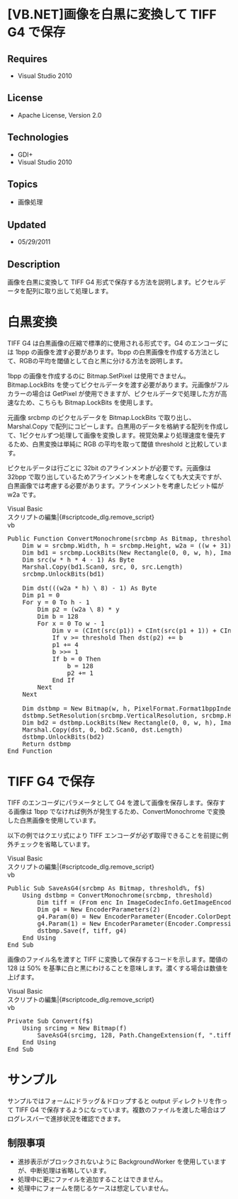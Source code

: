 # [VB.NET]画像を白黒に変換して TIFF G4 で保存
## Requires
- Visual Studio 2010
## License
- Apache License, Version 2.0
## Technologies
- GDI+
- Visual Studio 2010
## Topics
- 画像処理
## Updated
- 05/29/2011
## Description

<p>画像を白黒に変換して TIFF G4 形式で保存する方法を説明します。ピクセルデータを配列に取り出して処理します。</p>
<h1>白黒変換</h1>
<p>TIFF G4 は白黒画像の圧縮で標準的に使用される形式です。G4 のエンコーダには 1bpp の画像を渡す必要があります。1bpp の白黒画像を作成する方法として、RGBの平均を閾値として白と黒に分ける方法を説明します。</p>
<p>1bpp の画像を作成するのに Bitmap.SetPixel は使用できません。Bitmap.LockBits を使ってピクセルデータを渡す必要があります。元画像がフルカラーの場合は GetPixel が使用できますが、ピクセルデータで処理した方が高速なため、こちらも Bitmap.LockBits を使用します。</p>
<p>元画像 srcbmp のピクセルデータを Bitmap.LockBits で取り出し、Marshal.Copy で配列にコピーします。白黒用のデータを&#26684;納する配列を作成して、1ピクセルずつ処理して画像を変換します。視覚効果より処理速度を優先するため、白黒変換は単純に RGB の平均を取って閾値 threshold と比較しています。</p>
<p>ピクセルデータは行ごとに 32bit のアラインメントが必要です。元画像は 32bpp で取り出しているためアラインメントを考慮しなくても大丈夫ですが、白黒画像では考慮する必要があります。アラインメントを考慮したビット幅が w2a です。</p>
<div class="scriptcode">
<div class="pluginEditHolder" pluginCommand="mceScriptCode">
<div class="title"><span>Visual Basic</span></div>
<div class="pluginLinkHolder"><span class="pluginEditHolderLink">スクリプトの編集</span>|<span class="pluginRemoveHolderLink">{#scriptcode_dlg.remove_script}</span></div>
<span class="hidden">vb</span>

<div class="preview">
<pre class="vb"><span class="visualBasic__keyword">Public</span>&nbsp;<span class="visualBasic__keyword">Function</span>&nbsp;ConvertMonochrome(srcbmp&nbsp;<span class="visualBasic__keyword">As</span>&nbsp;Bitmap,&nbsp;threshold%)&nbsp;<span class="visualBasic__keyword">As</span>&nbsp;Bitmap&nbsp;
&nbsp;&nbsp;&nbsp;&nbsp;<span class="visualBasic__keyword">Dim</span>&nbsp;w&nbsp;=&nbsp;srcbmp.Width,&nbsp;h&nbsp;=&nbsp;srcbmp.Height,&nbsp;w2a&nbsp;=&nbsp;((w&nbsp;&#43;&nbsp;<span class="visualBasic__number">31</span>)&nbsp;\&nbsp;<span class="visualBasic__number">32</span>)&nbsp;*&nbsp;<span class="visualBasic__number">32</span>&nbsp;
&nbsp;&nbsp;&nbsp;&nbsp;<span class="visualBasic__keyword">Dim</span>&nbsp;bd1&nbsp;=&nbsp;srcbmp.LockBits(<span class="visualBasic__keyword">New</span>&nbsp;Rectangle(<span class="visualBasic__number">0</span>,&nbsp;<span class="visualBasic__number">0</span>,&nbsp;w,&nbsp;h),&nbsp;ImageLockMode.<span class="visualBasic__keyword">ReadOnly</span>,&nbsp;PixelFormat.Format32bppArgb)&nbsp;
&nbsp;&nbsp;&nbsp;&nbsp;<span class="visualBasic__keyword">Dim</span>&nbsp;src(w&nbsp;*&nbsp;h&nbsp;*&nbsp;<span class="visualBasic__number">4</span>&nbsp;-&nbsp;<span class="visualBasic__number">1</span>)&nbsp;<span class="visualBasic__keyword">As</span>&nbsp;<span class="visualBasic__keyword">Byte</span>&nbsp;
&nbsp;&nbsp;&nbsp;&nbsp;Marshal.Copy(bd1.Scan0,&nbsp;src,&nbsp;<span class="visualBasic__number">0</span>,&nbsp;src.Length)&nbsp;
&nbsp;&nbsp;&nbsp;&nbsp;srcbmp.UnlockBits(bd1)&nbsp;
&nbsp;
&nbsp;&nbsp;&nbsp;&nbsp;<span class="visualBasic__keyword">Dim</span>&nbsp;dst(((w2a&nbsp;*&nbsp;h)&nbsp;\&nbsp;<span class="visualBasic__number">8</span>)&nbsp;-&nbsp;<span class="visualBasic__number">1</span>)&nbsp;<span class="visualBasic__keyword">As</span>&nbsp;<span class="visualBasic__keyword">Byte</span>&nbsp;
&nbsp;&nbsp;&nbsp;&nbsp;<span class="visualBasic__keyword">Dim</span>&nbsp;p1&nbsp;=&nbsp;<span class="visualBasic__number">0</span>&nbsp;
&nbsp;&nbsp;&nbsp;&nbsp;<span class="visualBasic__keyword">For</span>&nbsp;y&nbsp;=&nbsp;<span class="visualBasic__number">0</span>&nbsp;<span class="visualBasic__keyword">To</span>&nbsp;h&nbsp;-&nbsp;<span class="visualBasic__number">1</span>&nbsp;
&nbsp;&nbsp;&nbsp;&nbsp;&nbsp;&nbsp;&nbsp;&nbsp;<span class="visualBasic__keyword">Dim</span>&nbsp;p2&nbsp;=&nbsp;(w2a&nbsp;\&nbsp;<span class="visualBasic__number">8</span>)&nbsp;*&nbsp;y&nbsp;
&nbsp;&nbsp;&nbsp;&nbsp;&nbsp;&nbsp;&nbsp;&nbsp;<span class="visualBasic__keyword">Dim</span>&nbsp;b&nbsp;=&nbsp;<span class="visualBasic__number">128</span>&nbsp;
&nbsp;&nbsp;&nbsp;&nbsp;&nbsp;&nbsp;&nbsp;&nbsp;<span class="visualBasic__keyword">For</span>&nbsp;x&nbsp;=&nbsp;<span class="visualBasic__number">0</span>&nbsp;<span class="visualBasic__keyword">To</span>&nbsp;w&nbsp;-&nbsp;<span class="visualBasic__number">1</span>&nbsp;
&nbsp;&nbsp;&nbsp;&nbsp;&nbsp;&nbsp;&nbsp;&nbsp;&nbsp;&nbsp;&nbsp;&nbsp;<span class="visualBasic__keyword">Dim</span>&nbsp;v&nbsp;=&nbsp;(<span class="visualBasic__keyword">CInt</span>(src(p1))&nbsp;&#43;&nbsp;<span class="visualBasic__keyword">CInt</span>(src(p1&nbsp;&#43;&nbsp;<span class="visualBasic__number">1</span>))&nbsp;&#43;&nbsp;<span class="visualBasic__keyword">CInt</span>(src(p1&nbsp;&#43;&nbsp;<span class="visualBasic__number">2</span>)))&nbsp;\&nbsp;<span class="visualBasic__number">3</span>&nbsp;
&nbsp;&nbsp;&nbsp;&nbsp;&nbsp;&nbsp;&nbsp;&nbsp;&nbsp;&nbsp;&nbsp;&nbsp;<span class="visualBasic__keyword">If</span>&nbsp;v&nbsp;&gt;=&nbsp;threshold&nbsp;<span class="visualBasic__keyword">Then</span>&nbsp;dst(p2)&nbsp;&#43;=&nbsp;b&nbsp;
&nbsp;&nbsp;&nbsp;&nbsp;&nbsp;&nbsp;&nbsp;&nbsp;&nbsp;&nbsp;&nbsp;&nbsp;p1&nbsp;&#43;=&nbsp;<span class="visualBasic__number">4</span>&nbsp;
&nbsp;&nbsp;&nbsp;&nbsp;&nbsp;&nbsp;&nbsp;&nbsp;&nbsp;&nbsp;&nbsp;&nbsp;b&nbsp;&gt;&gt;=&nbsp;<span class="visualBasic__number">1</span>&nbsp;
&nbsp;&nbsp;&nbsp;&nbsp;&nbsp;&nbsp;&nbsp;&nbsp;&nbsp;&nbsp;&nbsp;&nbsp;<span class="visualBasic__keyword">If</span>&nbsp;b&nbsp;=&nbsp;<span class="visualBasic__number">0</span>&nbsp;<span class="visualBasic__keyword">Then</span>&nbsp;
&nbsp;&nbsp;&nbsp;&nbsp;&nbsp;&nbsp;&nbsp;&nbsp;&nbsp;&nbsp;&nbsp;&nbsp;&nbsp;&nbsp;&nbsp;&nbsp;b&nbsp;=&nbsp;<span class="visualBasic__number">128</span>&nbsp;
&nbsp;&nbsp;&nbsp;&nbsp;&nbsp;&nbsp;&nbsp;&nbsp;&nbsp;&nbsp;&nbsp;&nbsp;&nbsp;&nbsp;&nbsp;&nbsp;p2&nbsp;&#43;=&nbsp;<span class="visualBasic__number">1</span>&nbsp;
&nbsp;&nbsp;&nbsp;&nbsp;&nbsp;&nbsp;&nbsp;&nbsp;&nbsp;&nbsp;&nbsp;&nbsp;<span class="visualBasic__keyword">End</span>&nbsp;<span class="visualBasic__keyword">If</span>&nbsp;
&nbsp;&nbsp;&nbsp;&nbsp;&nbsp;&nbsp;&nbsp;&nbsp;<span class="visualBasic__keyword">Next</span>&nbsp;
&nbsp;&nbsp;&nbsp;&nbsp;<span class="visualBasic__keyword">Next</span>&nbsp;
&nbsp;
&nbsp;&nbsp;&nbsp;&nbsp;<span class="visualBasic__keyword">Dim</span>&nbsp;dstbmp&nbsp;=&nbsp;<span class="visualBasic__keyword">New</span>&nbsp;Bitmap(w,&nbsp;h,&nbsp;PixelFormat.Format1bppIndexed)&nbsp;
&nbsp;&nbsp;&nbsp;&nbsp;dstbmp.SetResolution(srcbmp.VerticalResolution,&nbsp;srcbmp.HorizontalResolution)&nbsp;
&nbsp;&nbsp;&nbsp;&nbsp;<span class="visualBasic__keyword">Dim</span>&nbsp;bd2&nbsp;=&nbsp;dstbmp.LockBits(<span class="visualBasic__keyword">New</span>&nbsp;Rectangle(<span class="visualBasic__number">0</span>,&nbsp;<span class="visualBasic__number">0</span>,&nbsp;w,&nbsp;h),&nbsp;ImageLockMode.<span class="visualBasic__keyword">WriteOnly</span>,&nbsp;PixelFormat.Format1bppIndexed)&nbsp;
&nbsp;&nbsp;&nbsp;&nbsp;Marshal.Copy(dst,&nbsp;<span class="visualBasic__number">0</span>,&nbsp;bd2.Scan0,&nbsp;dst.Length)&nbsp;
&nbsp;&nbsp;&nbsp;&nbsp;dstbmp.UnlockBits(bd2)&nbsp;
&nbsp;&nbsp;&nbsp;&nbsp;<span class="visualBasic__keyword">Return</span>&nbsp;dstbmp&nbsp;
<span class="visualBasic__keyword">End</span>&nbsp;<span class="visualBasic__keyword">Function</span></pre>
</div>
</div>
</div>
<h1>TIFF G4 で保存</h1>
<p>TIFF のエンコーダにパラメータとして G4 を渡して画像を保存します。保存する画像は 1bpp でなければ例外が発生するため、ConvertMonochrome で変換した白黒画像を使用しています。</p>
<p>以下の例ではクエリ式により TIFF エンコーダが必ず取得できることを前提に例外チェックを省略しています。</p>
<div class="scriptcode">
<div class="pluginEditHolder" pluginCommand="mceScriptCode">
<div class="title"><span>Visual Basic</span></div>
<div class="pluginLinkHolder"><span class="pluginEditHolderLink">スクリプトの編集</span>|<span class="pluginRemoveHolderLink">{#scriptcode_dlg.remove_script}</span></div>
<span class="hidden">vb</span>

<div class="preview">
<pre class="vb"><span class="visualBasic__keyword">Public</span>&nbsp;<span class="visualBasic__keyword">Sub</span>&nbsp;SaveAsG4(srcbmp&nbsp;<span class="visualBasic__keyword">As</span>&nbsp;Bitmap,&nbsp;threshold%,&nbsp;f$)&nbsp;
&nbsp;&nbsp;&nbsp;&nbsp;<span class="visualBasic__keyword">Using</span>&nbsp;dstbmp&nbsp;=&nbsp;ConvertMonochrome(srcbmp,&nbsp;threshold)&nbsp;
&nbsp;&nbsp;&nbsp;&nbsp;&nbsp;&nbsp;&nbsp;&nbsp;<span class="visualBasic__keyword">Dim</span>&nbsp;tiff&nbsp;=&nbsp;(From&nbsp;enc&nbsp;<span class="visualBasic__keyword">In</span>&nbsp;ImageCodecInfo.GetImageEncoders()&nbsp;Where&nbsp;enc.MimeType&nbsp;=&nbsp;<span class="visualBasic__string">&quot;image/tiff&quot;</span>&nbsp;<span class="visualBasic__keyword">Select</span>&nbsp;enc)(<span class="visualBasic__number">0</span>)&nbsp;
&nbsp;&nbsp;&nbsp;&nbsp;&nbsp;&nbsp;&nbsp;&nbsp;<span class="visualBasic__keyword">Dim</span>&nbsp;g4&nbsp;=&nbsp;<span class="visualBasic__keyword">New</span>&nbsp;EncoderParameters(<span class="visualBasic__number">2</span>)&nbsp;
&nbsp;&nbsp;&nbsp;&nbsp;&nbsp;&nbsp;&nbsp;&nbsp;g4.Param(<span class="visualBasic__number">0</span>)&nbsp;=&nbsp;<span class="visualBasic__keyword">New</span>&nbsp;EncoderParameter(Encoder.ColorDepth,&nbsp;<span class="visualBasic__number">1</span>)&nbsp;
&nbsp;&nbsp;&nbsp;&nbsp;&nbsp;&nbsp;&nbsp;&nbsp;g4.Param(<span class="visualBasic__number">1</span>)&nbsp;=&nbsp;<span class="visualBasic__keyword">New</span>&nbsp;EncoderParameter(Encoder.Compression,&nbsp;EncoderValue.CompressionCCITT4)&nbsp;
&nbsp;&nbsp;&nbsp;&nbsp;&nbsp;&nbsp;&nbsp;&nbsp;dstbmp.Save(f,&nbsp;tiff,&nbsp;g4)&nbsp;
&nbsp;&nbsp;&nbsp;&nbsp;<span class="visualBasic__keyword">End</span>&nbsp;<span class="visualBasic__keyword">Using</span>&nbsp;
<span class="visualBasic__keyword">End</span>&nbsp;<span class="visualBasic__keyword">Sub</span></pre>
</div>
</div>
</div>
<p class="endscriptcode">画像のファイル名を渡すと TIFF に変換して保存するコードを示します。閾値の 128 は 50% を基準に白と黒にわけることを意味します。濃くする場合は数値を上げます。</p>
<div class="scriptcode">
<div class="pluginEditHolder" pluginCommand="mceScriptCode">
<div class="title"><span>Visual Basic</span></div>
<div class="pluginLinkHolder"><span class="pluginEditHolderLink">スクリプトの編集</span>|<span class="pluginRemoveHolderLink">{#scriptcode_dlg.remove_script}</span></div>
<span class="hidden">vb</span>

<div class="preview">
<pre class="vb"><span class="visualBasic__keyword">Private</span>&nbsp;<span class="visualBasic__keyword">Sub</span>&nbsp;Convert(f$)&nbsp;
&nbsp;&nbsp;&nbsp;&nbsp;<span class="visualBasic__keyword">Using</span>&nbsp;srcimg&nbsp;=&nbsp;<span class="visualBasic__keyword">New</span>&nbsp;Bitmap(f)&nbsp;
&nbsp;&nbsp;&nbsp;&nbsp;&nbsp;&nbsp;&nbsp;&nbsp;SaveAsG4(srcimg,&nbsp;<span class="visualBasic__number">128</span>,&nbsp;Path.ChangeExtension(f,&nbsp;<span class="visualBasic__string">&quot;.tiff&quot;</span>))&nbsp;
&nbsp;&nbsp;&nbsp;&nbsp;<span class="visualBasic__keyword">End</span>&nbsp;<span class="visualBasic__keyword">Using</span>&nbsp;
<span class="visualBasic__keyword">End</span>&nbsp;<span class="visualBasic__keyword">Sub</span></pre>
</div>
</div>
</div>
<h1 class="endscriptcode">サンプル</h1>
<p class="endscriptcode">サンプルではフォームにドラッグ＆ドロップすると output&nbsp;ディレクトリを作って TIFF G4 で保存するようになっています。複数のファイルを渡した場合はプログレスバーで進捗状況を確認できます。</p>
<h2 class="endscriptcode">制限事項</h2>
<ul>
<li>
<div class="endscriptcode">進捗表示がブロックされないように BackgroundWorker を使用していますが、中断処理は省略しています。</div>
</li><li>
<div class="endscriptcode">処理中に更にファイルを追加することはできません。</div>
</li><li>
<div class="endscriptcode">処理中にフォームを閉じるケースは想定していません。</div>
</li></ul>
